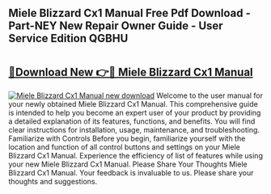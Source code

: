 ## Miele Blizzard Cx1 Manual Free Pdf Download - Part-NEY New Repair Owner Guide - User Service Edition QGBHU

# <h2><a href="http://cf20500.oget.top/?id=Miele+Blizzard+Cx1+Manual">🔗Download New 👉🔴 Miele Blizzard Cx1 Manual</a></h2>

[![Miele Blizzard Cx1 Manual new download](https://i.imgur.com/5g1atiW.png)](http://cf20500.oget.top/?id=Miele+Blizzard+Cx1+Manual)
Welcome to the user manual for your newly obtained Miele Blizzard Cx1 Manual. This comprehensive guide is intended to help you become an expert user of your product by providing a detailed explanation of its features, functions, and benefits. You will find clear instructions for installation, usage, maintenance, and troubleshooting. Familiarize with Controls Before you begin, familiarize yourself with the location and function of all control buttons and settings on your Miele Blizzard Cx1 Manual. Experience the efficiency of list of features while using your new Miele Blizzard Cx1 Manual. Please Share Your Thoughts Miele Blizzard Cx1 Manual. Your feedback is invaluable to us. Please share your thoughts and suggestions.
